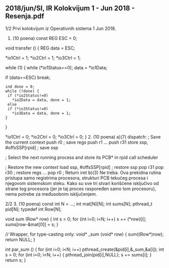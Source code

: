 2018/jun/SI, IR Kolokvijum 1 - Jun 2018 - Resenja.pdf
--------------------------------------------------------------------------------


1/2
Prvi kolokvijum iz Operativnih sistema 1
Jun 2018.
1. (10 poena)
const REG ESC = 0;

void transfer () {
  REG data = ESC;

  *io1Ctrl = 1;
  *io2Ctrl = 1;
  *io3Ctrl = 1;

  while (1) {
    while (*io1Status==0);
    data = *io1Data;

  if (data==ESC) break;

    ind done = 0;
    while (!done) {
     if (*io2Status!=0)
       *io2Data = data, done = 1;
     else
     if (*io3Status!=0)
       *io3Data = data, done = 1;
    }
  }

  *io1Ctrl = 0;
  *io2Ctrl = 0;
  *io3Ctrl = 0;
}
2. (10 poena) a)(7)
dispatch: ; Save the current context
  push r0 ; save regs
  push r1
  ...
  push r31
  store ssp, #offsSSP[rpid] ; save ssp

  ; Select the next running process and store its PCB* in rpid
  call  scheduler

  ; Restore the new context
  load  ssp, #offsSSP[rpid] ; restore ssp
  pop r31
  pop r30 ; restore regs
  ...
  pop r0
  ; Return
  iret
b)(3) Ne  treba.  Ova  prekidna  rutina  pristupa  samo  registrima  procesora,  strukturi  PCB
tekućeg procesa i njegovom sistemskom steku. Kako su sve tri stvari korišćene isključivo od
strane tog procesora (jer je taj proces raspoređen samo tom procesoru), nema potrebe za
međusobnim isključenjem.

2/2
3. (10 poena)
const int N = ...;
int mat[N][N];
int sums[N];
pthread_t pid[N];
typedef int Row[N];

void sum (Row* row) {
  int s = 0;
  for (int i=0; i<N; i++)
    s += (*row)[i];
  sums[row-&mat[0]] = s;
}

// Wrapper, for type-casting only:
void* _sum (void* row) {
  sum((Row*)row);
  return NULL;
}

int par_sum () {
  for (int i=0; i<N; i++)
    pthread_create(&pid[i],&_sum,&a[i]);
  int s = 0;
  for (int i=0; i<N; i++) {
    pthread_join(pid[i],NULL);
    s += sums[i];
  }
  return s;
}
